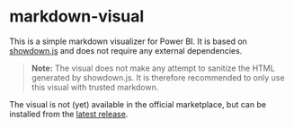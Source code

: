 # markdown-visual

This is a simple markdown visualizer for Power BI. 
It is based on [showdown.js](https://github.com/showdownjs/showdown) and does not require any external dependencies.

> **Note:** The visual does not make any attempt to sanitize the HTML generated by showdown.js.
> It is therefore recommended to only use this visual with trusted markdown.

The visual is not (yet) available in the official marketplace, but can be installed from the [latest release](https://github.com/emil-eklund/markdown-visual/releases/latest).